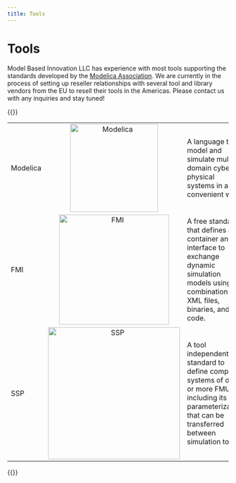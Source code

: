 ```yaml
---
title: Tools
---
```


# Tools 

Model Based Innovation LLC has experience with most tools supporting the standards developed by the [Modelica Association](https://www.modelica.org). We are currently in the process of setting up reseller relationships with several tool and library vendors from the EU to resell their tools in the Americas. Please contact us with any inquiries and stay tuned! 

{{<rawhtml>}}
<table>
    <tr>
        <td>Modelica</td>
        <td colspan="2" align="center"><img src="/images/Modelica.svg" width="200" alt="Modelica"></td>
		<td  colspan="2" >A language to model and simulate multi-domain cyber physical systems in a convenient way</td>
    </tr>
    <tr>
        <td>FMI</td>
        <td colspan="2" align="center"> <a href="/tools/fmi"><img src="/images/FMI.svg" width="250" alt="FMI"></a></td>
		<td>A free standard that defines a container and interface to exchange dynamic simulation models using a combination of XML files, binaries, and C code.</td>		
    </tr>
    <tr>     
        <td>SSP</td>
        <td colspan="2" align="center"><a href="/tools/ssp"><img src="/images/SSP.svg" width="300" alt="SSP"></a></td>
		<td>A tool independent standard to define complete systems of one or more FMUs including its parameterization that can be transferred between simulation tools.</td>		
    </tr>

</table>
{{</rawhtml>}}

